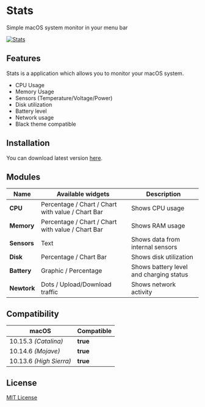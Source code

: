 # Stats
Simple macOS system monitor in your menu bar


[![Stats](https://serhiy.s3.eu-central-1.amazonaws.com/Github_repo/stats/cover%3Fv1.6.0.png)](https://github.com/exelban/stats/releases)

## Features
Stats is a application which allows you to monitor your macOS system.  

 - CPU Usage
 - Memory Usage
 - Sensors (Temperature/Voltage/Power)
 - Disk utilization
 - Battery level
 - Network usage
 - Black theme compatible

## Installation
You can download latest version [here](https://github.com/exelban/stats/releases).

## Modules

| Name | Available widgets | Description |
| --- | --- | --- |
| **CPU** | Percentage / Chart / Chart with value / Chart Bar | Shows CPU usage |
| **Memory** | Percentage / Chart / Chart with value / Chart Bar | Shows RAM usage |
| **Sensors** | Text | Shows data from internal sensors |
| **Disk** | Percentage / Chart Bar | Shows disk utilization |
| **Battery** | Graphic / Percentage | Shows battery level and charging status |
| **Newtork** | Dots / Upload/Download traffic | Shows network activity |

## Compatibility
| macOS | Compatible |
| --- | --- |
| 10.15.3 *(Catalina)* | **true** |
| 10.14.6 *(Mojave)* | **true** |
| 10.13.6 *(High Sierra)* | **true** |

## License
[MIT License](https://github.com/exelban/stats/blob/master/LICENSE)

